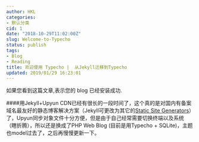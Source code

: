 ```yaml
---
author: HKL
categories:
- 默认分类
cid: 1
date: "2018-10-29T11:02:00Z"
slug: Welcome-to-Typecho
status: publish
tags:
- Blog
- Reading
title: 欢迎使用 Typecho |  从Jekyll迁移到Typecho
updated: 2019/01/29 16:23:01
---
```



如果您看到这篇文章,表示您的 blog 已经安装成功.

####用Jekyll+Upyun CDN已经有很长的一段时间了，这个真的是对国内有备案域名最友好的静态博客解决方案（Jekyll可更改为其它的[Static Site Generators][1]）了，Upyun同步对象文件十分方便，但是由于自己经常需要切换终端以及系统（瞎折腾），所以还是换成了PHP Web Blog (目前是用Typecho + SQLite)，主题也model过去了，之后再慢慢更新一下。

  [1]: https://www.staticgen.com